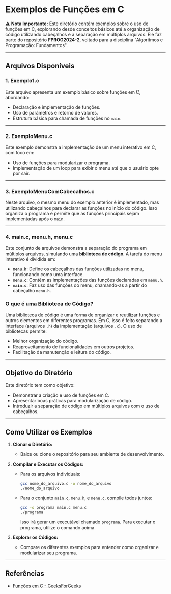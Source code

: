 # Exemplos de Funções em C

⚠️ **Nota Importante:** Este diretório contém exemplos sobre o uso de funções em C, explorando desde conceitos básicos até a organização de código utilizando cabeçalhos e a separação em múltiplos arquivos. Ele faz parte do repositório **FPROG2024-2**, voltado para a disciplina "Algoritmos e Programação: Fundamentos".

---

## Arquivos Disponíveis

### 1. **Exemplo1.c**
Este arquivo apresenta um exemplo básico sobre funções em C, abordando:

- Declaração e implementação de funções.
- Uso de parâmetros e retorno de valores.
- Estrutura básica para chamada de funções no `main`.

---

### 2. **ExemploMenu.c**
Este exemplo demonstra a implementação de um menu interativo em C, com foco em:

- Uso de funções para modularizar o programa.
- Implementação de um loop para exibir o menu até que o usuário opte por sair.

---

### 3. **ExemploMenuComCabecalhos.c**
Neste arquivo, o mesmo menu do exemplo anterior é implementado, mas utilizando cabeçalhos para declarar as funções no início do código. Isso organiza o programa e permite que as funções principais sejam implementadas após o `main`.

---

### 4. **main.c**, **menu.h**, **menu.c**
Este conjunto de arquivos demonstra a separação do programa em múltiplos arquivos, simulando uma **biblioteca de código**. A tarefa do menu interativo é dividida em:

- **`menu.h`**: Define os cabeçalhos das funções utilizadas no menu, funcionando como uma interface.
- **`menu.c`**: Contém as implementações das funções declaradas em `menu.h`.
- **`main.c`**: Faz uso das funções do menu, chamando-as a partir do cabeçalho `menu.h`.

### O que é uma Biblioteca de Código?
Uma biblioteca de código é uma forma de organizar e reutilizar funções e outros elementos em diferentes programas. Em C, isso é feito separando a interface (arquivos `.h`) da implementação (arquivos `.c`). O uso de bibliotecas permite:
- Melhor organização do código.
- Reaproveitamento de funcionalidades em outros projetos.
- Facilitação da manutenção e leitura do código.

---

## Objetivo do Diretório

Este diretório tem como objetivo:

- Demonstrar a criação e uso de funções em C.
- Apresentar boas práticas para modularização de código.
- Introduzir a separação de código em múltiplos arquivos com o uso de cabeçalhos.

---

## Como Utilizar os Exemplos

1. **Clonar o Diretório:**
   - Baixe ou clone o repositório para seu ambiente de desenvolvimento.

2. **Compilar e Executar os Códigos:**
   - Para os arquivos individuais:
     ```bash
     gcc nome_do_arquivo.c -o nome_do_arquivo
     ./nome_do_arquivo
     ```

   - Para o conjunto `main.c`, `menu.h`, e `menu.c`, compile todos juntos:
     ```bash
     gcc -o programa main.c menu.c
     ./programa
     ```

     Isso irá gerar um executável chamado `programa`. Para executar o programa, utilize o comando acima.

3. **Explorar os Códigos:**
   - Compare os diferentes exemplos para entender como organizar e modularizar seu programa.

---

## Referências

- [Funções em C - GeeksForGeeks](https://www.geeksforgeeks.org/functions-in-c/)

